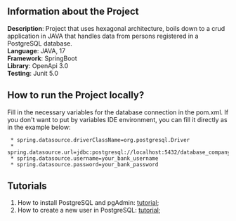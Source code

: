 ## Information about the Project

**Description**: Project that uses hexagonal architecture, boils down to a crud application in
JAVA that handles data from persons registered in a PostgreSQL database.<br>
**Language**: JAVA, 17<br>
**Framework**: SpringBoot<br>
**Library**: OpenApi 3.0<br>
**Testing**: Junit 5.0<br>

## How to run the Project locally?

Fill in the necessary variables for the database connection in the pom.xml. If you don't want to put by variables
IDE environment, you can fill it directly as in the example below:

     * spring.datasource.driverClassName=org.postgresql.Driver
     * spring.datasource.url=jdbc:postgresql://localhost:5432/database_company
     * spring.datasource.username=your_bank_username
     * spring.datasource.password=your_bank_password

## Tutorials

1) How to install PostgreSQL and
   pgAdmin: [tutorial](https://www.youtube.com/watch?v=L_2l8XTCPAE&ab_channel=HashtagPrograma%C3%A7%C3%A3o);
2) How to create a new user in
   PostgreSQL: [tutorial](https://www.youtube.com/watch?v=oEe2mRF-irw&t=261s&ab_channel=CanaldoCris);